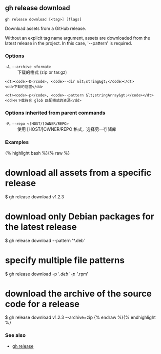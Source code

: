 

## gh release download

```
gh release download [<tag>] [flags]
```

Download assets from a GitHub release.

Without an explicit tag name argument, assets are downloaded from the
latest release in the project. In this case, '--pattern' is required.


### Options


<dl class="flags">
	<dt><code>-A</code>, <code>--archive &lt;format&gt;</code></dt>
	<dd>下载的格式 (zip or tar.gz)</dd>

	<dt><code>-D</code>, <code>--dir &lt;string&gt;</code></dt>
	<dd>下载的位置</dd>

	<dt><code>-p</code>, <code>--pattern &lt;stringArray&gt;</code></dt>
	<dd>只下载符合 glob 匹配模式的资源</dd>
</dl>


### Options inherited from parent commands


<dl class="flags">
	<dt><code>-R</code>, <code>--repo &lt;[HOST/]OWNER/REPO&gt;</code></dt>
	<dd>使用 [HOST/]OWNER/REPO 格式，选择另一存储库</dd>
</dl>


### Examples

{% highlight bash %}{% raw %}
# download all assets from a specific release
$ gh release download v1.2.3

# download only Debian packages for the latest release
$ gh release download --pattern '*.deb'

# specify multiple file patterns
$ gh release download -p '*.deb' -p '*.rpm'

# download the archive of the source code for a release
$ gh release download v1.2.3 --archive=zip
{% endraw %}{% endhighlight %}

### See also

* [gh release](./gh_release)
